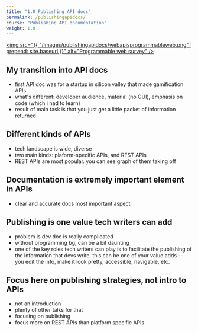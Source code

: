 ```yaml
---
title: "1.0 Publishing API docs"
permalink: /publishingapidocs/
course: "Publishing API documentation"
weight: 1.0
---
```


<a href="http://www.programmableweb.com/api-research"><img src="{{ "/images/publishingapidocs/webapisprogrammableweb.png" | prepend: site.baseurl }}" alt="Programmable web survey" /></a>

## My transition into API docs
- first API doc was for a startup in silicon valley that made gamification APIs
- what's different: developer audience, material (no GUI), emphasis on code (which i had to learn) 
- result of main task is that you just get a little packet of information returned

## Different kinds of APIs
- tech landscape is wide, diverse 
- two main kinds: plaform-specific APIs, and REST APIs
- REST APIs are most popular. you can see graph of them taking off

## Documentation is extremely important element in APIs
- clear and accurate docs most important aspect

## Publishing is one value tech writers can add
- problem is dev doc is really complicated
- without programming bg, can be a bit daunting
- one of the key roles tech writers can play is to facilitate the publishing of the information that devs write. this can be one of your value adds -- you edit the info, make it look pretty, accessible, navigable, etc.

## Focus here on publishing strategies, not intro to APIs
- not an introduction
- plenty of other talks for that
- focusing on publishing
- focus more on REST APIs than platform specific APIs
